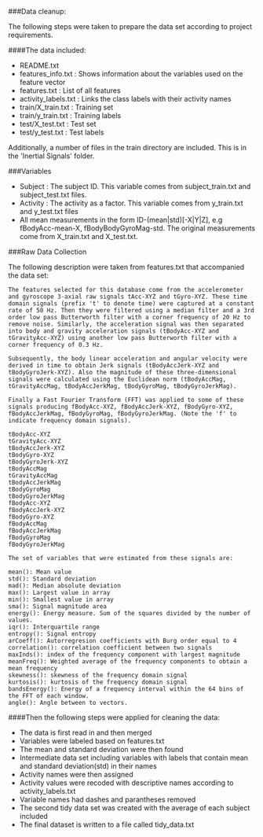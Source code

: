 
###Data cleanup:

The following steps were taken to prepare the data set according to project requirements. 

####The data included:

- README.txt
- features_info.txt : Shows information about the variables used on the feature vector
- features.txt : List of all features
- activity_labels.txt : Links the class labels with their activity names
- train/X_train.txt : Training set
- train/y_train.txt : Training labels
- test/X_test.txt : Test set
- test/y_test.txt : Test labels

Additionally, a number of files in the train directory are included. This is in the 'Inertial Signals' folder. 

###Variables

- Subject : The subject ID. This variable comes from subject_train.txt and subject_test.txt files.
- Activity : The activity as a factor. This variable comes from y_train.txt and y_test.txt files
- All mean measurements in the form ID-(mean|std)[-X|Y|Z], e.g fBodyAcc-mean-X, fBodyBodyGyroMag-std. The original measurements come from X_train.txt and X_test.txt.

###Raw Data Collection

The following description were taken from features.txt that accompanied the data set:
````
The features selected for this database come from the accelerometer and gyroscope 3-axial raw signals tAcc-XYZ and tGyro-XYZ. These time domain signals (prefix 't' to denote time) were captured at a constant rate of 50 Hz. Then they were filtered using a median filter and a 3rd order low pass Butterworth filter with a corner frequency of 20 Hz to remove noise. Similarly, the acceleration signal was then separated into body and gravity acceleration signals (tBodyAcc-XYZ and tGravityAcc-XYZ) using another low pass Butterworth filter with a corner frequency of 0.3 Hz. 

Subsequently, the body linear acceleration and angular velocity were derived in time to obtain Jerk signals (tBodyAccJerk-XYZ and tBodyGyroJerk-XYZ). Also the magnitude of these three-dimensional signals were calculated using the Euclidean norm (tBodyAccMag, tGravityAccMag, tBodyAccJerkMag, tBodyGyroMag, tBodyGyroJerkMag). 

Finally a Fast Fourier Transform (FFT) was applied to some of these signals producing fBodyAcc-XYZ, fBodyAccJerk-XYZ, fBodyGyro-XYZ, fBodyAccJerkMag, fBodyGyroMag, fBodyGyroJerkMag. (Note the 'f' to indicate frequency domain signals).

tBodyAcc-XYZ
tGravityAcc-XYZ
tBodyAccJerk-XYZ
tBodyGyro-XYZ
tBodyGyroJerk-XYZ
tBodyAccMag
tGravityAccMag
tBodyAccJerkMag
tBodyGyroMag
tBodyGyroJerkMag
fBodyAcc-XYZ
fBodyAccJerk-XYZ
fBodyGyro-XYZ
fBodyAccMag
fBodyAccJerkMag
fBodyGyroMag
fBodyGyroJerkMag

The set of variables that were estimated from these signals are: 

mean(): Mean value
std(): Standard deviation
mad(): Median absolute deviation 
max(): Largest value in array
min(): Smallest value in array
sma(): Signal magnitude area
energy(): Energy measure. Sum of the squares divided by the number of values. 
iqr(): Interquartile range 
entropy(): Signal entropy
arCoeff(): Autorregresion coefficients with Burg order equal to 4
correlation(): correlation coefficient between two signals
maxInds(): index of the frequency component with largest magnitude
meanFreq(): Weighted average of the frequency components to obtain a mean frequency
skewness(): skewness of the frequency domain signal 
kurtosis(): kurtosis of the frequency domain signal 
bandsEnergy(): Energy of a frequency interval within the 64 bins of the FFT of each window.
angle(): Angle between to vectors.
````

####Then the following steps were applied for cleaning the data:

- The data is first read in and then merged
- Variables were labeled based on features.txt
- The mean and standard deviation were then found
- Intermediate data set including variables with labels that contain mean and standard deviation(std) in their names
- Activity names were then assigned
- Activity values were recoded with descriptive names according to activity_labels.txt
- Variable names had dashes and parantheses removed 
- The second tidy data set was created with the average of each subject included
- The final dataset is written to a file called tidy_data.txt 

